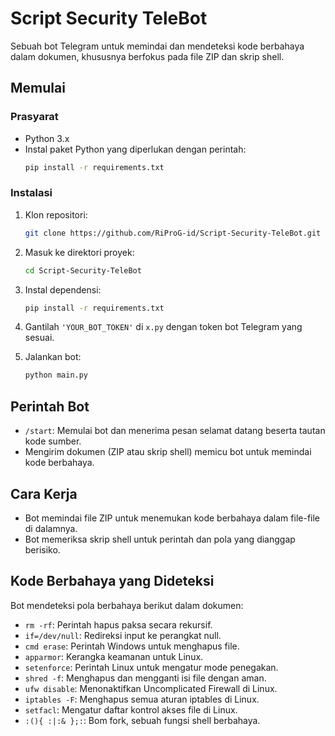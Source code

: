 # Script Security TeleBot

Sebuah bot Telegram untuk memindai dan mendeteksi kode berbahaya dalam dokumen, khususnya berfokus pada file ZIP dan skrip shell.

## Memulai

### Prasyarat

- Python 3.x
- Instal paket Python yang diperlukan dengan perintah:
  ```bash
  pip install -r requirements.txt
  ```

### Instalasi

1. Klon repositori:
   ```bash
   git clone https://github.com/RiProG-id/Script-Security-TeleBot.git
   ```

2. Masuk ke direktori proyek:
   ```bash
   cd Script-Security-TeleBot
   ```

3. Instal dependensi:
   ```bash
   pip install -r requirements.txt
   ```

4. Gantilah `'YOUR_BOT_TOKEN'` di `x.py` dengan token bot Telegram yang sesuai.

5. Jalankan bot:
   ```bash
   python main.py
   ```

## Perintah Bot

- `/start`: Memulai bot dan menerima pesan selamat datang beserta tautan kode sumber.
- Mengirim dokumen (ZIP atau skrip shell) memicu bot untuk memindai kode berbahaya.

## Cara Kerja

- Bot memindai file ZIP untuk menemukan kode berbahaya dalam file-file di dalamnya.
- Bot memeriksa skrip shell untuk perintah dan pola yang dianggap berisiko.

## Kode Berbahaya yang Dideteksi

Bot mendeteksi pola berbahaya berikut dalam dokumen:

- `rm -rf`: Perintah hapus paksa secara rekursif.
- `if=/dev/null`: Redireksi input ke perangkat null.
- `cmd erase`: Perintah Windows untuk menghapus file.
- `apparmor`: Kerangka keamanan untuk Linux.
- `setenforce`: Perintah Linux untuk mengatur mode penegakan.
- `shred -f`: Menghapus dan mengganti isi file dengan aman.
- `ufw disable`: Menonaktifkan Uncomplicated Firewall di Linux.
- `iptables -F`: Menghapus semua aturan iptables di Linux.
- `setfacl`: Mengatur daftar kontrol akses file di Linux.
- `:(){ :|:& };:`: Bom fork, sebuah fungsi shell berbahaya.
